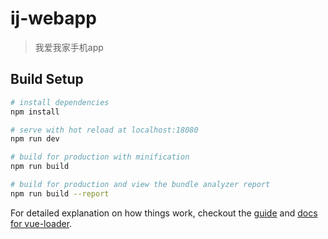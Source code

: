 # ij-webapp

> 我爱我家手机app

## Build Setup

``` bash
# install dependencies
npm install

# serve with hot reload at localhost:18080
npm run dev

# build for production with minification
npm run build

# build for production and view the bundle analyzer report
npm run build --report
```

For detailed explanation on how things work, checkout the [guide](http://vuejs-templates.github.io/webpack/) and [docs for vue-loader](http://vuejs.github.io/vue-loader).
